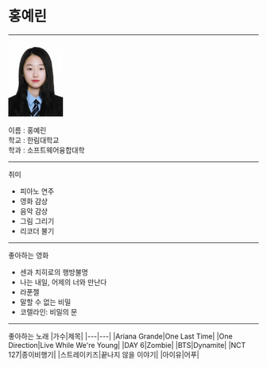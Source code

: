 # 홍예린
-----
<img src=yerin.jpeg height=150 widht=150>

이름 : 홍예린     
학교 : 한림대학교        
학과 : 소프트웨어융합대학   

-----
취미
* 피아노 연주
* 영화 감상
* 음악 감상
* 그림 그리기
* 리코더 불기

-----
좋아하는 영화
* 센과 치히로의 행방불명
* 나는 내일, 어제의 너와 만난다
* 라푼젤
* 말할 수 없는 비밀
* 코렐라인: 비밀의 문

-----
좋아하는 노래
|가수|제목|
|---|---|
|Ariana Grande|One Last Time|
|One Direction|Live While We're Young|
|DAY 6|Zombie|
|BTS|Dynamite|
|NCT 127|종이비행기|
|스트레이키즈|끝나지 않을 이야기|
|아이유|어푸|




